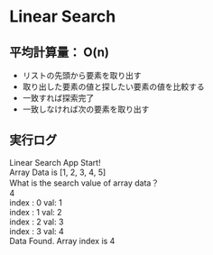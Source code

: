 # Linear Search  

## 平均計算量： O(n)  

* リストの先頭から要素を取り出す  
* 取り出した要素の値と探したい要素の値を比較する  
* 一致すれば探索完了  
* 一致しなければ次の要素を取り出す  

## 実行ログ

Linear Search App Start!  
Array Data is [1, 2, 3, 4, 5]  
What is the search value of array data？  
4  
index : 0 val: 1  
index : 1 val: 2  
index : 2 val: 3  
index : 3 val: 4  
Data Found. Array index is 4  
  
